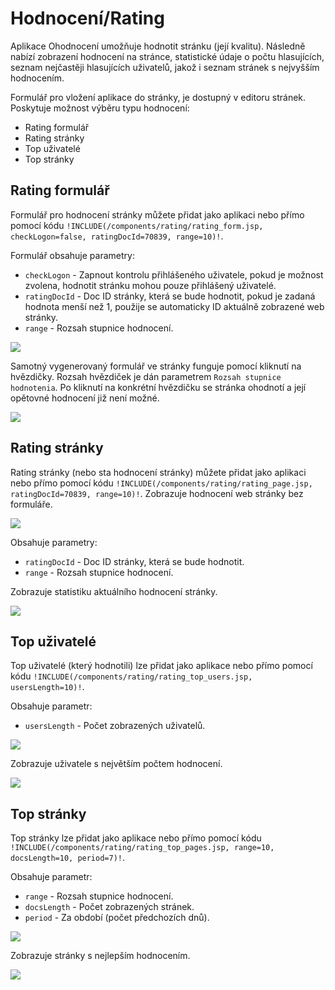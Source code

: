 # Hodnocení/Rating

Aplikace Ohodnocení umožňuje hodnotit stránku (její kvalitu). Následně nabízí zobrazení hodnocení na stránce, statistické údaje o počtu hlasujících, seznam nejčastěji hlasujících uživatelů, jakož i seznam stránek s nejvyšším hodnocením.

Formulář pro vložení aplikace do stránky, je dostupný v editoru stránek. Poskytuje možnost výběru typu hodnocení:
- Rating formulář
- Rating stránky
- Top uživatelé
- Top stránky

## Rating formulář

Formulář pro hodnocení stránky můžete přidat jako aplikaci nebo přímo pomocí kódu `!INCLUDE(/components/rating/rating_form.jsp, checkLogon=false, ratingDocId=70839, range=10)!`.

Formulář obsahuje parametry:
- `checkLogon` - Zapnout kontrolu přihlášeného uživatele, pokud je možnost zvolena, hodnotit stránku mohou pouze přihlášený uživatelé.
- `ratingDocId` - Doc ID stránky, která se bude hodnotit, pokud je zadaná hodnota menší než 1, použije se automaticky ID aktuálně zobrazené web stránky.
- `range` - Rozsah stupnice hodnocení.

![](rating-form_app.png)

Samotný vygenerovaný formulář ve stránky funguje pomocí kliknutí na hvězdičky. Rozsah hvězdiček je dán parametrem `Rozsah stupnice hodnotenia`. Po kliknutí na konkrétní hvězdičku se stránka ohodnotí a její opětovné hodnocení již není možné.

![](rating-form.png)

## Rating stránky

Rating stránky (nebo sta hodnocení stránky) můžete přidat jako aplikaci nebo přímo pomocí kódu `!INCLUDE(/components/rating/rating_page.jsp, ratingDocId=70839, range=10)!`. Zobrazuje hodnocení web stránky bez formuláře.

![](rating-page_app.png)

Obsahuje parametry:
- `ratingDocId` - Doc ID stránky, která se bude hodnotit.
- `range` - Rozsah stupnice hodnocení.

Zobrazuje statistiku aktuálního hodnocení stránky.

![](rating-page.png)

## Top uživatelé

Top uživatelé (který hodnotili) lze přidat jako aplikace nebo přímo pomocí kódu `!INCLUDE(/components/rating/rating_top_users.jsp, usersLength=10)!`.

Obsahuje parametr:
- `usersLength` - Počet zobrazených uživatelů.

![](rating-top-users_app.png)

Zobrazuje uživatele s největším počtem hodnocení.

![](rating-top-users.png)

## Top stránky

Top stránky lze přidat jako aplikace nebo přímo pomocí kódu `!INCLUDE(/components/rating/rating_top_pages.jsp, range=10, docsLength=10, period=7)!`.

Obsahuje parametr:
- `range` - Rozsah stupnice hodnocení.
- `docsLength` - Počet zobrazených stránek.
- `period` - Za období (počet předchozích dnů).

![](rating-top-pages_app.png)

Zobrazuje stránky s nejlepším hodnocením.

![](rating-top-pages.png)
